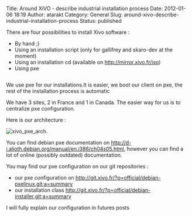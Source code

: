 Title: Around  XiVO - describe industrial installation process
Date: 2012-01-06 18:19
Author: atarakt
Category: General
Slug: around-xivo-describe-industrial-installation-process
Status: published

There are four possibilities to install Xivo software :

-   By hand ;)
-   Using an installation script (only for gallifrey and skaro-dev at
    the moment)
-   Using an installation cd (available on http://mirror.xivo.fr/iso)
-   Using pxe

<!-- -->

~~~

~~~


We use
[](http://en.wikipedia.org/wiki/Preboot_Execution_Environment "pxe")pxe
for our installations.It is easier, we boot our client on pxe, the rest
of the installation process is automatic

We have 3 sites, 2 in France and 1 in Canada. The easier way for us is
to centralize pxe configuration.

Here is our architecture :

![xivo\_pxe\_arch](/public/.pxe_arch_s.jpg "xivo_pxe_arch, janv. 2012").

You can find debian pxe documentation on
http://d-i.alioth.debian.org/manual/en.i386/ch04s05.html, however you
can find a lot of online (possibly outdated) documentation.

You may find our pxe configuration on our git repositories :

-   our pxe configuration on
    http://git.xivo.fr/?p=official/debian-pxelinux.git;a=summary
-   our installation class
    http://git.xivo.fr/?p=official/debian-installer.git;a=summary

I will fully explain our configuration in futures posts

</p>


